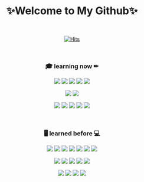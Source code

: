 <h1 align="center"> ✨Welcome to My Github✨ </h1>

<br>

<p align="center">
  <a href="https://hits.sh/github.com/dunde-o/">
    <img alt="Hits" src="https://hits.sh/github.com/dunde-o.svg?label=%EC%A0%84%EC%B2%B4%20%EB%B0%A9%EB%AC%B8%EC%9E%90"/>
  </a>
</p>

</br>

<h3 align="center">🎓 learning now ✏</h3>

<p align="center">
  <img src="https://img.shields.io/badge/Python-3776AB?style=plastic&logo=Python&logoColor=white"/>
  <img src="https://img.shields.io/badge/Java-007396?style=plastic&logo=java&logoColor=white"/>
  <img src="https://img.shields.io/badge/PyTorch-EE4C2C?style=plastic&logo=pytorch&logoColor=white"/>
  <img src="https://img.shields.io/badge/Keras-D00000?style=plastic&logo=keras&logoColor=white"/>
  <img src="https://img.shields.io/badge/TensorFlow-FF6F00?style=plastic&logo=tensorflow&logoColor=white"/>
</p>
<p align="center">
  <img src="https://img.shields.io/badge/OpenAI-412991?style=plastic&logo=openai&logoColor=white"/>
  <img src="https://img.shields.io/badge/Hugging_Face-FFD21E?style=plastic&logo=huggingface&logoColor=white"/>
</p>
<p align="center">
  <img src="https://img.shields.io/badge/Jupyter-F37626?style=plastic&logo=jupyter&logoColor=white"/>
  <img src="https://img.shields.io/badge/Google_Colab-F9AB00?style=plastic&logo=googlecolab&logoColor=white"/>
  <img src="https://img.shields.io/badge/IntelliJ_IDEA-000000?style=plastic&logo=IntelliJIDEA&logoColor=white"/>
  <img src="https://img.shields.io/badge/Git-F05032?style=plastic&logo=Git&logoColor=white"/>
  <img src="https://img.shields.io/badge/Github-181717?style=plastic&logo=Github&logoColor=white"/>
</p>

<br/>

<h3 align="center">🖥 learned before 💻</h3>

<p align="center">  
  <img src="https://img.shields.io/badge/Java_Script-F7DF1E?style=plastic&logo=javascript&logoColor=white"/>
  <img src="https://img.shields.io/badge/Node.js-339933?style=plastic&logo=Node.js&logoColor=white"/>
  <img src="https://img.shields.io/badge/HTML5-E34F26?style=plastic&logo=HTML5&logoColor=white"/>
  <img src="https://img.shields.io/badge/CSS3-1572B6?style=plastic&logo=CSS3&logoColor=white"/>
  <img src="https://img.shields.io/badge/React-61DAFB?style=plastic&logo=React&logoColor=black"/>
  <img src="https://img.shields.io/badge/Create_React_App-09D3AC?style=plastic&logo=CreateReactApp&logoColor=white"/>
  <img src="https://img.shields.io/badge/TypeScript-3178C6?style=plastic&logo=TypeScript&logoColor=white"/>
</p>
<p align="center">
  <img src="https://img.shields.io/badge/Spring-6DB33F?style=plastic&logo=Spring&logoColor=white"/>
  <img src="https://img.shields.io/badge/Spring_Boot-6DB33F?style=plastic&logo=SpringBoot&logoColor=white"/>
  <img src="https://img.shields.io/badge/GitHub_Actions-2088FF?style=plastic&logo=GitHubActions&logoColor=white"/>
  <img src="https://img.shields.io/badge/NGINX-009639?style=plastic&logo=NGINX&logoColor=white"/>
  <img src="https://img.shields.io/badge/Hibernate-59666C?style=plastic&logo=Hibernate&logoColor=white"/>
</p>
<p align="center">
  <img src="https://img.shields.io/badge/Oracle-F80000?style=plastic&logo=Oracle&logoColor=white"/>
  <img src="https://img.shields.io/badge/MariaDB-003545?style=plastic&logo=MariaDB&logoColor=white"/>
  <img src="https://img.shields.io/badge/Apache_Tomcat-F8DC75?style=plastic&logo=ApacheTomcat&logoColor=white"/>  
  <img src="https://img.shields.io/badge/Pug-A86454?style=plastic&logo=Pug&logoColor=white"/>
</p>
